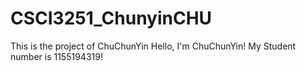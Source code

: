 # CSCI3251_ChunyinCHU
This is the project of ChuChunYin
Hello, I'm ChuChunYin!
My Student number is 1155194319!
